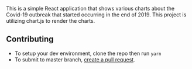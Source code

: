 This is a simple React application that shows various charts about the Covid-19 outbreak that started occurring in the end of 2019. This project is utilizing chart.js to render the charts.

## Contributing

- To setup your dev environment, clone the repo then run `yarn`
- To submit to master branch, [create a pull request](https://opensource.com/article/19/7/create-pull-request-github).